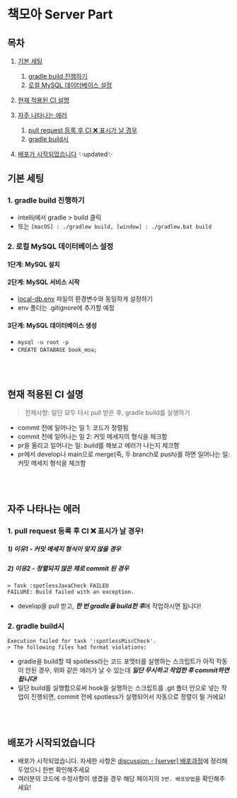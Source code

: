 # 책모아 Server Part

## 목차

1. [기본 세팅](#기본-세팅)
	1. [gradle build 진행하기](#gradle-build-진행하기)
	2. [로컬 MySQL 데이터베이스 설정](#로컬-mysql-데이터베이스-설정)

2. [현재 적용된 CI 설명](#현재-적용된-ci-설명)

3. [자주 나타나는 에러](#자주-나타나는-에러)
	1. [pull request 등록 후 CI ❌ 표시가 날 경우](#pull-request-등록-후-ci--표시가-날-경우)
	2. [gradle build시](#gradle-build시)

4. [배포가 시작되었습니다](#배포가-시작되었습니다) ✨updated✨

## 기본 세팅
### 1. gradle build 진행하기
- intellij에서 gradle > build 클릭
- 또는 ```[macOS] : ./gradlew build, [window] : ./gradlew.bat build```

### 2. 로컬 MySQL 데이터베이스 설정

#### 1단계: MySQL 설치

#### 2단계: MySQL 서비스 시작

* [local-db.env]() 파일의 환경변수와 동일하게 설정하기
* env 폴더는 .gitignore에 추가할 예정

#### 3단계: MySQL 데이터베이스 생성

* ```mysql -u root -p```
* ```CREATE DATABASE book_moa;```

<br>
<br>

## 현재 적용된 CI 설명
> 전제사항: 일단 모두 다시 pull 받은 후, gradle build를 실행하기
- commit 전에 일어나는 일 1: 코드가 정렬됨
- commit 전에 일어나는 일 2: 커밋 메세지의 형식을 체크함
- pr을 올리고 일어나는 일: build를 해보고 에러가 나는지 체크함
- pr에서 develop나 main으로 merge(즉, 두 branch로 push)를 하면 일어나는 일: 커밋 메세지 형식을 체크함

<br>
<br>

## 자주 나타나는 에러

### 1. pull request 등록 후 CI ❌ 표시가 날 경우!
##### 1) 이유1 - 커밋 메세지 형식이 맞지 않을 경우
##### 2) 이유2 - 정렬되지 않은 채로 commit 된 경우

	> Task :spotlessJavaCheck FAILED
	FAILURE: Build failed with an exception.

- develop을 pull 받고, ***한 번 gradle을 build한 후***에 작업하시면 됩니다!

### 2. gradle build시

	Execution failed for task ':spotlessMiscCheck'.
	> The following files had format violations:

- gradle을 build할 때 spotless라는 코드 포맷터를 실행하는 스크립트가 아직 작동이 안된 경우, 위와 같은 에러가 날 수 있는데 _**일단 무시하고 작업한 후 commit하면 됩니다!**_
- 일단 build를 실행함으로써 hook을 실행하는 스크립트를 .git 폴더 안으로 넣는 작업이 진행되면, commit 전에 spotless가 실행되어서 자동으로 정렬이 될 거에요!

<br>
<br>

## 배포가 시작되었습니다
- 배포가 시작되었습니다. 자세한 사항은 [discussion - [server] 배포과정](https://github.com/orgs/BookMoA/discussions/116)에 정리해두었으니 한번 확인해주세요
- 여러분의 코드에 수정사항이 생겼을 경우 해당 페이지의 `3번. 배포방법`을 확인해주세요!
